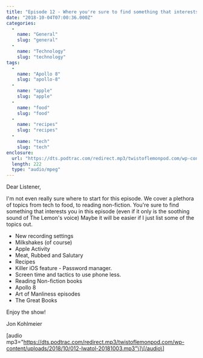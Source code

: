 ```yaml
---
title: "Episode 12 - Where you're sure to find something that interests you"
date: "2018-10-04T07:00:36.000Z"
categories: 
  - 
    name: "General"
    slug: "general"
  - 
    name: "Technology"
    slug: "technology"
tags: 
  - 
    name: "Apollo 8"
    slug: "apollo-8"
  - 
    name: "apple"
    slug: "apple"
  - 
    name: "food"
    slug: "food"
  - 
    name: "recipes"
    slug: "recipes"
  - 
    name: "tech"
    slug: "tech"
enclosure: 
  url: "https://dts.podtrac.com/redirect.mp3/twistoflemonpod.com/wp-content/uploads/2018/10/012-lwatol-20181003.mp3"
  length: 222
  type: "audio/mpeg"
---
```


Dear Listener,

I'm not even really sure where to start for this episode. We cover a plethora of topics from tech to food, to reading non-fiction. You're sure to find something that interests you in this episode (even if it only is the soothing sound of The Lemon's voice) Maybe it will be easier if I just list some of the topics out.

- New recording settings
- Milkshakes (of course)
- Apple Activity
- Meat, Rubbed and Salutary
- Recipes
- Killer iOS feature - Password manager.
- Screen time and tactics to use phone less.
- Reading Non-fiction books
- Apollo 8
- Art of Manliness episodes
- The Great Books

Enjoy the show!

Jon Kohlmeier

\[audio mp3="https://dts.podtrac.com/redirect.mp3/twistoflemonpod.com/wp-content/uploads/2018/10/012-lwatol-20181003.mp3"\]\[/audio\]
